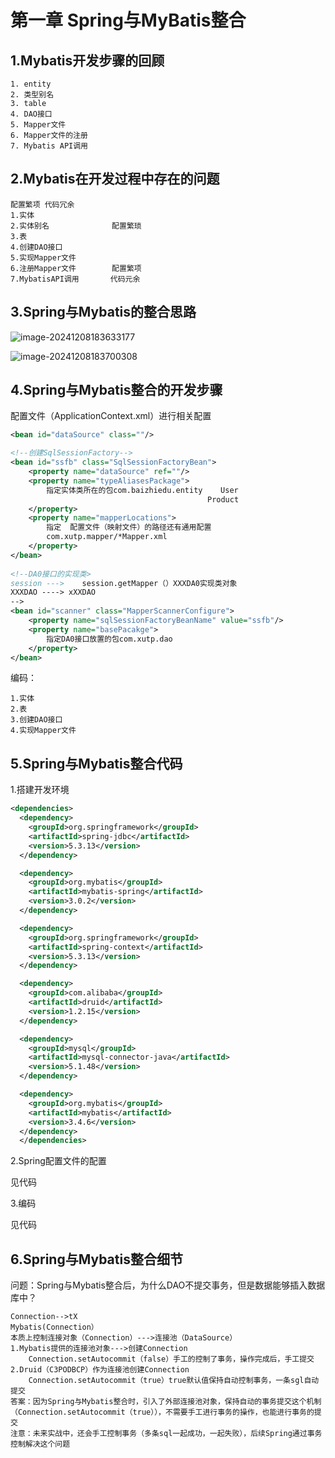 # 第一章 Spring与MyBatis整合

## 1.Mybatis开发步骤的回顾

```
1. entity
2. 类型别名
3. table
4. DAO接口
5. Mapper文件
6. Mapper文件的注册
7. Mybatis API调用
```

## 2.Mybatis在开发过程中存在的问题

```
配置繁项 代码冗余
1.实体
2.实体别名			    配置繁琐
3.表
4.创建DAO接口
5.实现Mapper文件
6.注册Mapper文件		配置繁项
7.MybatisAPI调用		 代码元余
```

## 3.Spring与Mybatis的整合思路

![image-20241208183633177](D:\github\atlantis258\spring\spring-mybatis\readme\1)

![image-20241208183700308](D:\github\atlantis258\spring\spring-mybatis\readme\2)

## 4.Spring与Mybatis整合的开发步骤

配置文件（ApplicationContext.xml）进行相关配置

```xml
<bean id="dataSource" class=""/>

<!--创建SqlSessionFactory-->
<bean id="ssfb" class="SqlSessionFactoryBean">
    <property name="dataSource" ref=""/>
    <property name="typeAliasesPackage">
        指定实体类所在的包com.baizhiedu.entity    User
                                            Product
    </property>
    <property name="mapperLocations">
        指定	配置文件（映射文件）的路径还有通用配置
        com.xutp.mapper/*Mapper.xml
    </property>
</bean>
    
<!--DA0接口的实现类>
session --->	session.getMapper（）XXXDA0实现类对象
XXXDAO ----> xXXDAO
-->
<bean id="scanner" class="MapperScannerConfigure">
    <property name="sqlSessionFactoryBeanName" value="ssfb"/>
    <property name="basePacakge">
    	指定DA0接口放置的包com.xutp.dao
    </property>
</bean>
```

编码：

```
1.实体
2.表
3.创建DAO接口
4.实现Mapper文件
```

## 5.Spring与Mybatis整合代码

1.搭建开发环境

```xml
<dependencies>
  <dependency>
    <groupId>org.springframework</groupId>
    <artifactId>spring-jdbc</artifactId>
    <version>5.3.13</version>
  </dependency>

  <dependency>
    <groupId>org.mybatis</groupId>
    <artifactId>mybatis-spring</artifactId>
    <version>3.0.2</version>
  </dependency>

  <dependency>
    <groupId>org.springframework</groupId>
    <artifactId>spring-context</artifactId>
    <version>5.3.13</version>
  </dependency>

  <dependency>
    <groupId>com.alibaba</groupId>
    <artifactId>druid</artifactId>
    <version>1.2.15</version>
  </dependency>

  <dependency>
    <groupId>mysql</groupId>
    <artifactId>mysql-connector-java</artifactId>
    <version>5.1.48</version>
  </dependency>

  <dependency>
    <groupId>org.mybatis</groupId>
    <artifactId>mybatis</artifactId>
    <version>3.4.6</version>
  </dependency>
  </dependencies>
```

2.Spring配置文件的配置

见代码

3.编码

见代码

## 6.Spring与Mybatis整合细节

问题：Spring与Mybatis整合后，为什么DAO不提交事务，但是数据能够插入数据库中？

```
Connection-->tX
Mybatis(Connection）
本质上控制连接对象（Connection）--->连接池（DataSource）
1.Mybatis提供的连接池对象--->创建Connection
	Connection.setAutocommit（false）手工的控制了事务，操作完成后，手工提交
2.Druid（C3PODBCP）作为连接池创建Connection
	Connection.setAutocommit（true）true默认值保持自动控制事务，一条sgl自动提交
答案：因为Spring与Mybatis整合时，引入了外部连接池对象，保持自动的事务提交这个机制（Connection.setAutocommit（true）），不需要手工进行事务的操作，也能进行事务的提交
注意：未来实战中，还会手工控制事务（多条sql一起成功，一起失败），后续Spring通过事务控制解决这个问题
```



